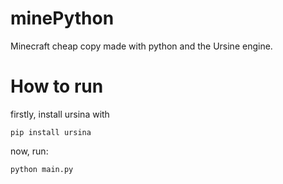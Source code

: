 # minePython
Minecraft cheap copy made with python and the Ursine engine.

# How to run
firstly, install ursina with
```
pip install ursina
```
now, run:
```
python main.py
```
